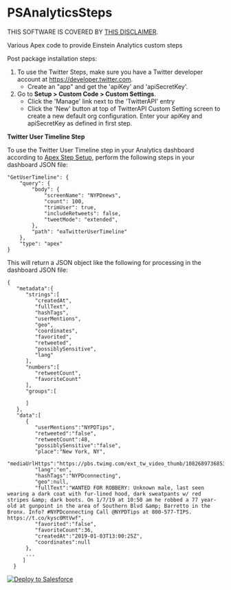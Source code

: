 # PSAnalyticsSteps
THIS SOFTWARE IS COVERED BY [THIS DISCLAIMER](https://raw.githubusercontent.com/thedges/Disclaimer/master/disclaimer.txt).

Various Apex code to provide Einstein Analytics custom steps

Post package installation steps:
  1. To use the Twitter Steps, make sure you have a Twitter developer account at https://developer.twitter.com. 
     - Create an "app" and get the 'apiKey' and 'apiSecretKey'.
  2. Go to <b>Setup > Custom Code > Custom Settings</b>.
     - Click the 'Manage' link next to the 'TwitterAPI' entry
     - Click the 'New' button at top of TwitterAPI Custom Setting screen to create a new default org configuration. Enter your apiKey and apiSecretKey as defined in first step.

<b>Twitter User Timeline Step</b>

To use the Twitter User Timeline step in your Analytics dashboard according to [Apex Step Setup](https://developer.salesforce.com/docs/atlas.en-us.bi_dev_guide_json.meta/bi_dev_guide_json/bi_dbjson_steps_types_apex.htm), perform the following steps in your dashboard JSON file:

```
"GetUserTimeline": {
    "query": {   
        "body": {
            "screenName": "NYPDnews",
            "count": 100,
            "trimUser": true,
            "includeRetweets": false,
            "tweetMode": "extended",
        },
        "path": "eaTwitterUserTimeline"
    },
    "type": "apex"
}
```

This will return a JSON object like the following for processing in the dashboard JSON file:

```
{  
   "metadata":{  
      "strings":[  
         "createdAt",
         "fullText",
         "hashTags",
         "userMentions",
         "geo",
         "coordinates",
         "favorited",
         "retweeted",
         "possiblySensitive",
         "lang"
      ],
      "numbers":[  
         "retweetCount",
         "favoriteCount"
      ],
      "groups":[  

      ]
   },
   "data":[  
      {  
         "userMentions":"NYPDTips",
         "retweeted":"false",
         "retweetCount":48,
         "possiblySensitive":"false",
         "place":"New York, NY",
         "mediaUrlHttps":"https://pbs.twimg.com/ext_tw_video_thumb/1082689736853151746/pu/img/vA0bL1vG5jVirh34.jpg",
         "lang":"en",
         "hashTags":"NYPDconnecting",
         "geo":null,
         "fullText":"WANTED FOR ROBBERY: Unknown male, last seen wearing a dark coat with fur-lined hood, dark sweatpants w/ red stripes &amp; dark boots. On 1/7/19 at 10:50 am he robbed a 77 year-old at gunpoint in the area of Southern Blvd &amp; Barretto in the Bronx. Info? #NYPDconnecting Call @NYPDTips at 800-577-TIPS. https://t.co/kysc0MtVwf",
         "favorited":"false",
         "favoriteCount":36,
         "createdAt":"2019-01-03T13:00:25Z",
         "coordinates":null
      },
      ...
     ]
  }
```

<a href="https://githubsfdeploy.herokuapp.com">
  <img alt="Deploy to Salesforce"
       src="https://raw.githubusercontent.com/afawcett/githubsfdeploy/master/deploy.png">
</a>
